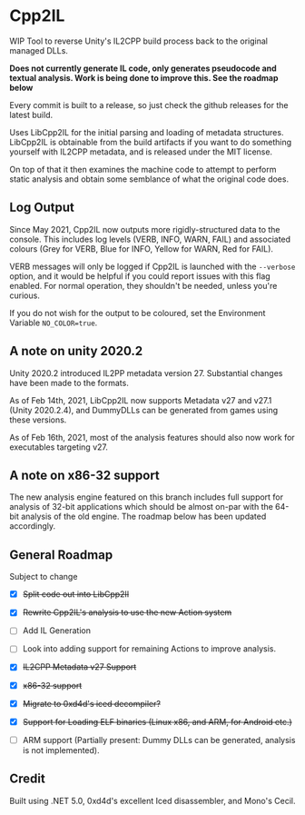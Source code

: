 # Cpp2IL

WIP Tool to reverse Unity's IL2CPP build process back to the original managed DLLs.

**Does not currently generate IL code, only generates pseudocode and textual analysis. Work is being done to improve this. See the roadmap below**

Every commit is built to a release, so just check the github releases for the latest build.

Uses LibCpp2IL for the initial parsing and loading of metadata structures. LibCpp2IL is obtainable from the build artifacts if you want to do something yourself with IL2CPP metadata, and is released under the MIT license.

On top of that it then examines the machine code to attempt to perform static analysis and obtain some semblance of what the original code does.

## Log Output

Since May 2021, Cpp2IL now outputs more rigidly-structured data to the console. This includes log levels (VERB, INFO, WARN, FAIL) 
and associated colours (Grey for VERB, Blue for INFO, Yellow for WARN, Red for FAIL).

VERB messages will only be logged if Cpp2IL is launched with the `--verbose` option, and it would be helpful if you could report issues with this flag enabled.
For normal operation, they shouldn't be needed, unless you're curious.

If you do not wish for the output to be coloured, set the Environment Variable `NO_COLOR=true`.

## A note on unity 2020.2

Unity 2020.2 introduced IL2PP metadata version 27. Substantial changes have been made to the formats.

As of Feb 14th, 2021, LibCpp2IL now supports Metadata v27 and v27.1 (Unity 2020.2.4), and DummyDLLs can be generated from games using these versions.

As of Feb 16th, 2021, most of the analysis features should also now work for executables targeting v27.

## A note on x86-32 support

The new analysis engine featured on this branch includes full support for analysis of 32-bit applications which should be almost on-par with
the 64-bit analysis of the old engine. The roadmap below has been updated accordingly.

## General Roadmap

Subject to change

- [x] ~~Split code out into LibCpp2Il~~
- [x] ~~Rewrite Cpp2IL's analysis to use the new Action system~~
- [ ] Add IL Generation
- [ ] Look into adding support for remaining Actions to improve analysis.
- [x] ~~IL2CPP Metadata v27 Support~~
- [x] ~~x86-32 support~~
- [x] ~~Migrate to 0xd4d's iced decompiler?~~
- [x] ~~Support for Loading ELF binaries (Linux x86, and ARM, for Android etc.)~~
- [ ] ARM support (Partially present: Dummy DLLs can be generated, analysis is not implemented).


## Credit

Built using .NET 5.0, 0xd4d's excellent Iced disassembler, and Mono's Cecil.
